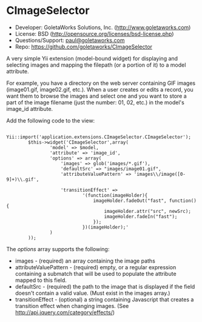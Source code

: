 CImageSelector
==============
 * Developer: GoletaWorks Solutions, Inc. (http://www.goletaworks.com)
 * License: BSD (http://opensource.org/licenses/bsd-license.php)
 * Questions/Support: paul@goletaworks.com
 * Repo: https://github.com/goletaworks/CImageSelector

A very simple Yii extension (model-bound widget) for displaying and selecting images and mapping the filepath (or a portion of it) to a model attribute.

For example, you have a directory on the web server containing GIF images (image01.gif, image02.gif, etc.). When a user creates or edits a record, you want them to browse the images and select one and you want to store a part of the image filename (just the number: 01, 02, etc.) in the model's image_id attribute.

Add the following code to the view:

   		Yii::import('application.extensions.CImageSelector.CImageSelector');
 			$this->widget('CImageSelector',array(
 					'model' => $model,
 					'attribute' => 'image_id',
 					'options' => array(
 						'images' => glob('images/*.gif'),
 						'defaultSrc' => "images/image01.gif",
 						'attributeValuePattern' => 'images\\/image([0-9]+)\\.gif',
 
 						'transitionEffect' => 
 								'(function(imageHolder){ 
 									imageHolder.fadeOut("fast", function(){
 										imageHolder.attr("src", newSrc);
 										imageHolder.fadeIn("fast");
 									});
 								})(imageHolder);'
 					)
 			));	

The _options_ array supports the following:
 * images - (required) an array containing the image paths
 * attributeValuePattern - (required) empty, or a regular expression containing a submatch that will be used to populate the attribute mapped to this field.
 * defaultSrc - (required) the path to the image that is displayed if the field doesn't contain a valid value. (Must exist in the images array.)
 * transitionEffect - (optional) a string containing Javascript that creates a transition effect when changing images. (See http://api.jquery.com/category/effects/)